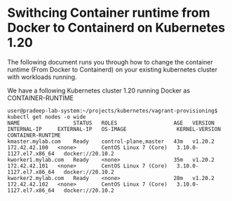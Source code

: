 # Swithcing Container runtime from Docker to Containerd on Kubernetes 1.20
The following document runs you through how to change the container runtime (From Docker to Containerd) on your existing kubernetes cluster with workloads running.

We have a following Kubernetes cluster 1.20 running Docker as CONTAINER-RUNTIME
```
user@pradeep-lab-system:~/projects/kubernetes/vagrant-provisioning$ kubectl get nodes -o wide
NAME                 STATUS   ROLES                  AGE   VERSION   INTERNAL-IP     EXTERNAL-IP   OS-IMAGE                KERNEL-VERSION          CONTAINER-RUNTIME
kmaster.mylab.com    Ready    control-plane,master   43m   v1.20.2   172.42.42.100   <none>        CentOS Linux 7 (Core)   3.10.0-1127.el7.x86_64   docker://20.10.2
kworker1.mylab.com   Ready    <none>                 35m   v1.20.2   172.42.42.101   <none>        CentOS Linux 7 (Core)   3.10.0-1127.el7.x86_64   docker://20.10.2
kworker2.mylab.com   Ready    <none>                 28m   v1.20.2   172.42.42.102   <none>        CentOS Linux 7 (Core)   3.10.0-1127.el7.x86_64   docker://20.10.2
``` 
